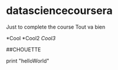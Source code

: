 # datasciencecoursera
Just to complete the course
Tout va bien


*Cool
*Cool2
*Cool3*

##CHOUETTE

print "helloWorld"